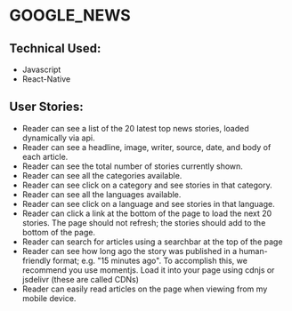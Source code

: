 # GOOGLE_NEWS

## Technical Used:

- Javascript
- React-Native

## User Stories:

- Reader can see a list of the 20 latest top news stories, loaded dynamically via api.
- Reader can see a headline, image, writer, source, date, and body of each article.
- Reader can see the total number of stories currently shown.
- Reader can see all the categories available.
- Reader can see click on a category and see stories in that category.
- Reader can see all the languages available.
- Reader can see click on a language and see stories in that language.
- Reader can click a link at the bottom of the page to load the next 20 stories. The page should not refresh; the stories should add to the bottom of the page.
- Reader can search for articles using a searchbar at the top of the page
- Reader can see how long ago the story was published in a human-friendly format; e.g. "15 minutes ago". To accomplish this, we recommend you use momentjs. Load it into your page using cdnjs or jsdelivr (these are called CDNs)
- Reader can easily read articles on the page when viewing from my mobile device.
